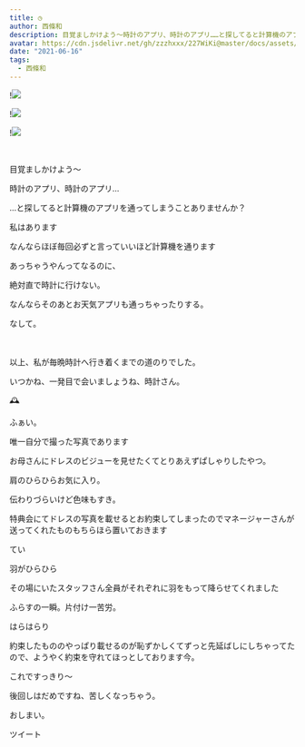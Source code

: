 ```yaml
---
title: ◷
author: 西條和
description: 目覚ましかけよう〜時計のアプリ、時計のアプリ……と探してると計算機のアプリを通...
avatar: https://cdn.jsdelivr.net/gh/zzzhxxx/227WiKi@master/docs/assets/photo/avatar/nagomi.jpg
date: "2021-06-16"
tags:
  - 西條和
---
```


!![](https://cdn.jsdelivr.net/gh/zzzhxxx/227WiKi-image@master/blog-image/nagomi-2021-06-16_1.jpg)

!![](https://cdn.jsdelivr.net/gh/zzzhxxx/227WiKi-image@master/blog-image/nagomi-2021-06-16_2.jpg)

!![](https://cdn.jsdelivr.net/gh/zzzhxxx/227WiKi-image@master/blog-image/nagomi-2021-06-16_3.jpg)



  ﻿



















目覚ましかけよう〜


















時計のアプリ、時計のアプリ…




















…と探してると計算機のアプリを通ってしまうことありませんか？


































私はあります



















なんならほぼ毎回必ずと言っていいほど計算機を通ります
























あっちゃうやんってなるのに、













絶対直で時計に行けない。

















なんならそのあとお天気アプリも通っちゃったりする。































なして。
























　













以上、私が毎晩時計へ行き着くまでの道のりでした。



















いつかね、一発目で会いましょうね、時計さん。



























🕰
















ふぁい。












唯一自分で撮った写真であります














お母さんにドレスのビジューを見せたくてとりあえずぱしゃりしたやつ。














肩のひらひらお気に入り。












伝わりづらいけど色味もすき。
















特典会にてドレスの写真を載せるとお約束してしまったのでマネージャーさんが送ってくれたものもちらほら置いておきます















てい








羽がひらひら








その場にいたスタッフさん全員がそれぞれに羽をもって降らせてくれました
















ふらすの一瞬。片付け一苦労。














はらはらり






















約束したもののやっぱり載せるのが恥ずかしくてずっと先延ばしにしちゃってたので、ようやく約束を守れてほっとしております今。





















これですっきり〜


















後回しはだめですね、苦しくなっちゃう。
































おしまい。


ツイート



